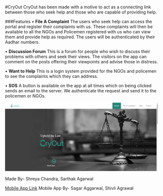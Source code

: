 #CryOut
CryOut has been made with a motive to act as a connecting link between those who seek help and those who are capable of providing help.

###Features
  •	**File A Complaint**
    The users who seek help can access the portal and register their complaints with us. These complaints will then be available to all the NGOs and Policemen registered with us who can view them and provide help as required. The users will be authenticated by their Aadhar numbers.

  •	**Discussion Forum**
    This is a forum for people who wish to discuss their problems with others and seek their views. The visitors on the app can comment on the posts offering their viewpoints and advise those in distress.

  •	**Want to Help**
    This is a login system provided for the NGOs and policemen to see the complaints which they can address. 

  •	**SOS**
    A button is available on the app at all times which on being clicked sends an email to the server. We authenticate the request and send it to the policemen or NGOs.

![HomePage](https://github.com/shr7/CryOut/blob/master/screenshots/homepage.png)

Made By- Shreya Chandra, Sarthak Agarwal

[Mobile App Link](https://github.com/sgaggarwal2009/CryOut)
Mobile App By- Sagar Aggarwal, Shivli Agrawal

